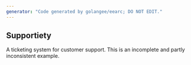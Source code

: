 ```yaml
---
generator: "Code generated by golangee/eearc; DO NOT EDIT."
---
```


## Supportiety
A ticketing system for customer support. This is an incomplete and partly inconsistent example.